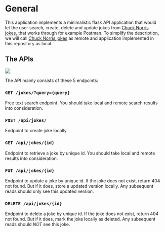 # General

This application implements a minimalistic flask API application that would let the user search, create, delete and
update jokes from [Chuck Norris jokes](https://api.chucknorris.io/), that works through for example Postman.
To simplify the description, we will call [Chuck Norris jokes](https://api.chucknorris.io/) as remote and application
implemented in this repository as local.

## The APIs

![](https://api.chucknorris.io/img/chucknorris_logo_coloured_small.png)

The API mainly consists of these 5 endpoints:

### `GET /jokes/?query={query}`

Free text search endpoint. You should take local and remote search results into consideration.

### `POST /api/jokes/`

Endpoint to create joke locally.

### `GET /api/jokes/{id}`

Endpoint to retrieve a joke by unique id. You should take local and remote results into consideration.

### `PUT /api/jokes/{id}`

Endpoint to update a joke by unique id. If the joke does not exist, return 404 not found. But if it does, store a
updated version locally. Any subsequent reads should only see this updated version.

### `DELETE /api/jokes/{id}`

Endpoint to delete a joke by unique id. If the joke does not exist, return 404 not found. But if it does, mark the joke
locally as deleted. Any subsequent reads should *NOT* see this joke.
